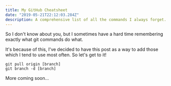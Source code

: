 ```yaml
---
title: My GitHub Cheatsheet
date: "2019-05-21T22:12:03.284Z"
description: A comprehensive list of all the commands I always forget.
---
```


So I don't know about you, but I sometimes have a hard time remembering exactly what git commands do what.

It's because of this, I've decided to have this post as a way to add those which I tend to use most often. So let's get to it!

```
git pull origin [branch]
git branch -d [branch]

```

More coming soon...
